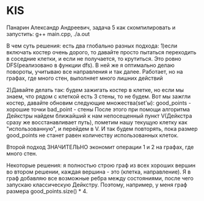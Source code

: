 # KIS
Панарин Александр Андреевич, задача 5
как скомпилировать и запустить: g++ main.cpp, ./a.out

В чем суть решения: есть два глобально разных подхода:
1)если включать костер очень дорого, то давайте просто пытаться переходить в соседние клетки, и если не получается, то крутиться. Это ровно DFS(реализовано в функции dfs). В ней же
я оптимально делаю повороты, учитываю все направления и так далее. Работает, но на графах, где много стен, выполняет много лишних действий

2)Давайте делать так: будем зажигать костер в клетке, но если мы знаем, что рядом с клеткой есть 3 стены, то не будем. Вот мы зажгли костер, давайте обновим следующие множества(set'ы):
good_points - хорошие точки
bad_point - стены
После этого при помощи алгоритма Дейкстры найдем ближайший к нам непосещенный пункт V(Дейкстра сразу же восстанавливает путь), пометим нашу текущую клетку как "использованную", и перейдем
в V. И так будем повторять, пока размер good_points не станет равен количеству использованных клеток.

Второй подход ЗНАЧИТЕЛЬНО экономит операции 1 и 2 на графах, где много стен.

Некоторые решения: я полностью строю граф из всех хороших вершин во втором решении, каждая вершина - это (клетка, направление). Я в граф добавляю все возможные ребра между состояниями,
после чего запускаю классическую Дейкстру. Поэтому, например, у меня граф размера good_points.size() * 4.
